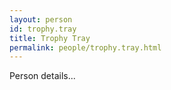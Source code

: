 ```yaml
---
layout: person
id: trophy.tray
title: Trophy Tray
permalink: people/trophy.tray.html
---
```


Person details...